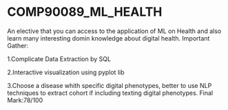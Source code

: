 # COMP90089_ML_HEALTH
An elective that you can access to the application of ML on Health and also learn many interesting domin knowledge about digital health.
Important Gather:

1.Complicate Data Extraction by SQL

2.Interactive visualization using pyplot lib

3.Choose a disease whith specific digital phenotypes, better to use NLP techniques to extract cohort if including texting digital phenotypes. 
Final Mark:78/100

